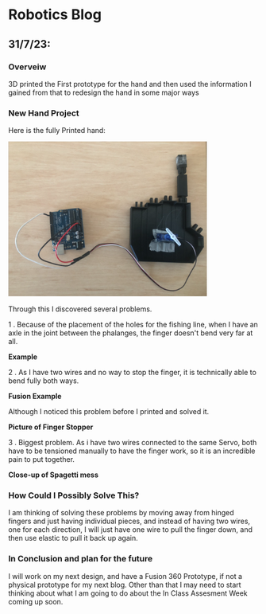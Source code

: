 # Robotics Blog 

## 31/7/23: 

### Overveiw

3D printed the First prototype for the hand and then used the information I gained from that to redesign the hand in some major ways

### New Hand Project

Here is the fully Printed hand:

<img src="../Images/Wired hand with Arduino.png" width=400px alt="3D printed hand wired to arduino">

Through this I discovered several problems.

1 . Because of the placement of the holes for the fishing line, when I have an axle in the joint between the phalanges, the finger doesn't bend very far at all.

**Example**

2 . As I have two wires and no way to stop the finger, it is technically able to bend fully both ways.

**Fusion Example**

Although I noticed this problem before I printed and solved it.

**Picture of Finger Stopper**

3 . Biggest problem. As i have two wires connected to the same Servo, both have to be tensioned manually to have the finger work, so it is an incredible pain to put together.

**Close-up of Spagetti mess**

### How Could I Possibly Solve This?

I am thinking of solving these problems by moving away from hinged fingers and just having individual pieces, and instead of having two wires, one for each direction, I will just have one wire to pull the finger down, and then use elastic to pull it back up again.


### In Conclusion and plan for the future

I will work on my next design, and have a Fusion 360 Prototype, if not a physical prototype for my next blog. Other than that I may need to start thinking about what I am going to do about the In Class Assesment Week coming up soon.